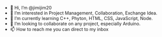 - 👋 Hi, I’m @jimijim20
- 👀 I’m interested in Project Management, Collaboration, Exchange Idea.
- 🌱 I’m currently learning C++, Phyton, HTML, CSS, JavaScript, Node.
- 💞️ I’m looking to collaborate on any project, especially Arduino.
- 📫 How to reach me you can direct to my inbox

<!---
jimijim20/jimijim20 is a ✨ special ✨ repository because its `README.md` (this file) appears on your GitHub profile.
You can click the Preview link to take a look at your changes.
--->
